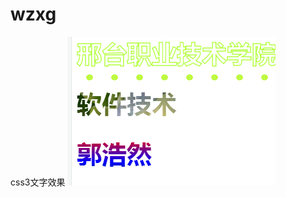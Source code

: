 # wzxg
css3文字效果
![Image text](https://github.com/EternalPride/wzxg/blob/master/img/hgh.PNG?raw=true)
